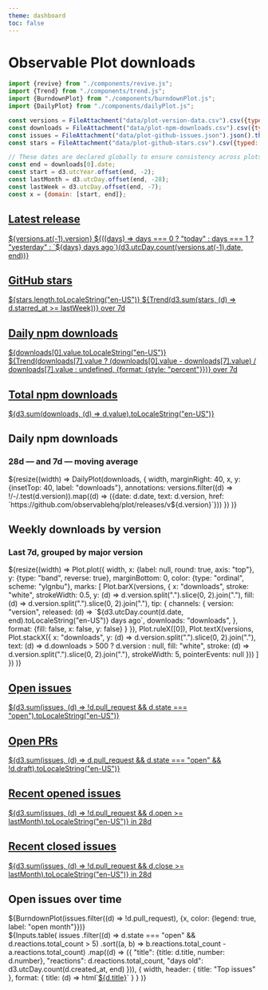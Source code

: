 ```yaml
---
theme: dashboard
toc: false
---
```


# Observable Plot downloads

```js
import {revive} from "./components/revive.js";
import {Trend} from "./components/trend.js";
import {BurndownPlot} from "./components/burndownPlot.js";
import {DailyPlot} from "./components/dailyPlot.js";
```

```js
const versions = FileAttachment("data/plot-version-data.csv").csv({typed: true});
const downloads = FileAttachment("data/plot-npm-downloads.csv").csv({typed: true});
const issues = FileAttachment("data/plot-github-issues.json").json().then(revive);
const stars = FileAttachment("data/plot-github-stars.csv").csv({typed: true});
```

```js
// These dates are declared globally to ensure consistency across plots.
const end = downloads[0].date;
const start = d3.utcYear.offset(end, -2);
const lastMonth = d3.utcDay.offset(end, -28);
const lastWeek = d3.utcDay.offset(end, -7);
const x = {domain: [start, end]};
```

<div class="grid grid-cols-4">
  <a class="card" href="https://github.com/observablehq/plot/releases" style="color: inherit;">
    <h2>Latest release</h2>
    <span class="big">${versions.at(-1).version}</span>
    <span class="muted">${((days) => days === 0 ? "today" : days === 1 ? "yesterday" : `${days} days ago`)(d3.utcDay.count(versions.at(-1).date, end))}</span>
  </a>
  <a class="card" href="https://github.com/observablehq/plot" style="color: inherit;">
    <h2>GitHub stars</h2>
    <span class="big">${stars.length.toLocaleString("en-US")}</span>
    ${Trend(d3.sum(stars, (d) => d.starred_at >= lastWeek))}</span>
    <span class="muted">over 7d</span>
  </a>
  <a class="card" href="https://npmjs.com/package/@observablehq/plot" style="color: inherit;">
    <h2>Daily npm downloads</h2>
    <span class="big">${downloads[0].value.toLocaleString("en-US")}</span>
    ${Trend(downloads[7].value ? (downloads[0].value - downloads[7].value) / downloads[7].value : undefined, {format: {style: "percent"}})}
    <span class="muted">over 7d</span>
  </a>
  <a class="card" href="https://npmjs.com/package/@observablehq/plot" style="color: inherit;">
    <h2>Total npm downloads</h2>
    <span class="big">${d3.sum(downloads, (d) => d.value).toLocaleString("en-US")}</span>
  </a>
</div>

<div class="card">
  <h2>Daily npm downloads</h2>
  <h3>28d <b style="color: var(--theme-foreground);">—</b> and 7d <b style="color: var(--theme-foreground-focus);">—</b> moving average</h3>
  ${resize((width) =>
    DailyPlot(downloads, {
      width,
      marginRight: 40,
      x,
      y: {insetTop: 40, label: "downloads"},
      annotations: versions.filter((d) => !/-/.test(d.version)).map((d) => ({date: d.date, text: d.version, href: `https://github.com/observablehq/plot/releases/v${d.version}`}))
    })
  )}
</div>

<div class="card">
  <h2>Weekly downloads by version</h2>
  <h3>Last 7d, grouped by major version</h3>
  ${resize((width) =>
    Plot.plot({
      width,
      x: {label: null, round: true, axis: "top"},
      y: {type: "band", reverse: true},
      marginBottom: 0,
      color: {type: "ordinal", scheme: "ylgnbu"},
      marks: [
        Plot.barX(versions, {
          x: "downloads",
          stroke: "white",
          strokeWidth: 0.5,
          y: (d) => d.version.split(".").slice(0, 2).join("."),
          fill: (d) => d.version.split(".").slice(0, 2).join("."),
          tip: {
            channels: {
              version: "version",
              released: (d) => `${d3.utcDay.count(d.date, end).toLocaleString("en-US")} days ago`,
              downloads: "downloads",
            },
            format: {fill: false, x: false, y: false}
          }
        }),
        Plot.ruleX([0]),
        Plot.textX(versions, Plot.stackX({
          x: "downloads",
          y: (d) => d.version.split(".").slice(0, 2).join("."),
          text: (d) => d.downloads > 500 ? d.version : null,
          fill: "white",
          stroke: (d) => d.version.split(".").slice(0, 2).join("."),
          strokeWidth: 5,
          pointerEvents: null
        }))
      ]
    })
  )}
</div>

<div class="grid grid-cols-4">
  <a class="card" href="https://github.com/observablehq/plot/issues?q=is%3Aissue+is%3Aopen+sort%3Aupdated-desc" style="color: inherit;">
    <h2>Open issues</h2>
    <span class="big">${d3.sum(issues, (d) => !d.pull_request && d.state === "open").toLocaleString("en-US")}</span>
  </a>
  <a class="card" href="https://github.com/observablehq/plot/pulls?q=is%3Apr+is%3Aopen+sort%3Aupdated-desc+draft%3Afalse" style="color: inherit;">
    <h2>Open PRs</h2>
    <span class="big">${d3.sum(issues, (d) => d.pull_request && d.state === "open" && !d.draft).toLocaleString("en-US")}</span>
  </a>
  <a class="card" href="https://github.com/observablehq/plot/issues?q=sort%3Acreated-desc" style="color: inherit;">
    <h2>Recent opened issues</h2>
    <span class="big">${d3.sum(issues, (d) => !d.pull_request && d.open >= lastMonth).toLocaleString("en-US")}</span>
    <span class="muted">in 28d</span>
  </a>
  <a class="card" href="https://github.com/observablehq/plot/issues?q=is%3Aissue+is%3Aclosed+sort%3Aupdated-desc" style="color: inherit;">
    <h2>Recent closed issues</h2>
    <span class="big">${d3.sum(issues, (d) => !d.pull_request && d.close >= lastMonth).toLocaleString("en-US")}</span>
    <span class="muted">in 28d</span>
  </a>
</div>

<div class="grid">
  <div class="card">
    <h2>Open issues over time</h2>
    ${BurndownPlot(issues.filter((d) => !d.pull_request), {x, color: {legend: true, label: "open month"}})}
  </div>
</div>

<div class="grid">
  <div class="card" style="padding: 0;">
    ${Inputs.table(
      issues
        .filter((d) => d.state === "open" && d.reactions.total_count > 5)
        .sort((a, b) => b.reactions.total_count - a.reactions.total_count)
        .map((d) => ({
          "title": {title: d.title, number: d.number},
          "reactions": d.reactions.total_count,
          "days old": d3.utcDay.count(d.created_at, end)
        })),
      {
        width,
        header: {
          title: "Top issues"
        },
        format: {
          title: (d) => html`<a href=https://github.com/observablehq/plot/issues/${d.number} target=_blank>${d.title}</a>`
        }
      }
    )}
  </div>
</div>

